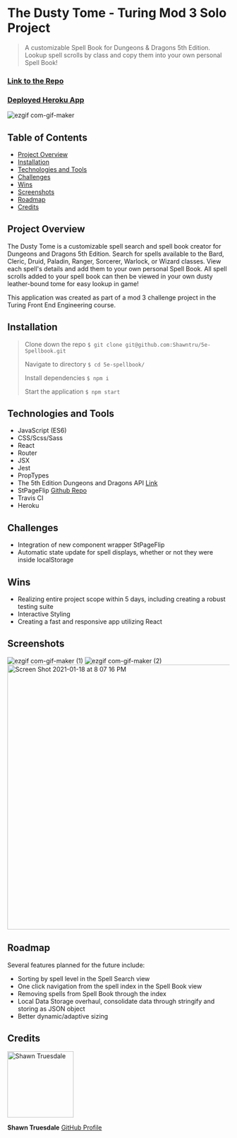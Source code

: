 # The Dusty Tome - Turing Mod 3 Solo Project

> A customizable Spell Book for Dungeons & Dragons 5th Edition. Lookup spell scrolls by class and copy them into your own personal Spell Book!

### [Link to the Repo](https://github.com/Shawntru/5e-Spellbook)

### [Deployed Heroku App](https://the-dusty-tome.herokuapp.com/)

![ezgif com-gif-maker](https://user-images.githubusercontent.com/68252181/104980901-dbbd2400-59c4-11eb-9e19-8e4cea98827b.gif)

## Table of Contents

- [Project Overview](#project-overview)
- [Installation](#installation)
- [Technologies and Tools](#technologies-and-tools)
- [Challenges](#challenges)
- [Wins](#wins)
- [Screenshots](#screenshots)
- [Roadmap](#roadmap)
- [Credits](#credits)

## Project Overview

The Dusty Tome is a customizable spell search and spell book creator for Dungeons and Dragons 5th Edition. Search for spells available to the Bard, Cleric, Druid, Paladin, Ranger, Sorcerer, Warlock, or Wizard classes. View each spell's details and add them to your own personal Spell Book. All spell scrolls added to your spell book can then be viewed in your own dusty leather-bound tome for easy lookup in game!

This application was created as part of a mod 3 challenge project in the Turing Front End Engineering course.

## Installation

> Clone down the repo `$ git clone git@github.com:Shawntru/5e-Spellbook.git`
>
> Navigate to directory `$ cd 5e-spellbook/`
>
> Install dependencies `$ npm i`
>
> Start the application `$ npm start`

## Technologies and Tools

- JavaScript (ES6)
- CSS/Scss/Sass
- React
- Router
- JSX
- Jest
- PropTypes
- The 5th Edition Dungeons and Dragons API [Link](http://www.dnd5eapi.co/)
- StPageFlip [Github Repo](https://github.com/Nodlik/react-pageflip)
- Travis CI
- Heroku

## Challenges

- Integration of new component wrapper StPageFlip
- Automatic state update for spell displays, whether or not they were inside localStorage

## Wins

- Realizing entire project scope within 5 days, including creating a robust testing suite
- Interactive Styling
- Creating a fast and responsive app utilizing React

## Screenshots

![ezgif com-gif-maker (1)](https://user-images.githubusercontent.com/68252181/104982795-a3b7e000-59c8-11eb-9b3b-5b7e5ac761e2.gif)
![ezgif com-gif-maker (2)](https://user-images.githubusercontent.com/68252181/105083773-9fd0a000-5a52-11eb-9c02-6780a195c481.gif)
<img width="600" alt="Screen Shot 2021-01-18 at 8 07 16 PM" src="https://user-images.githubusercontent.com/68252181/104982882-d366e800-59c8-11eb-8564-1ac8349a95fe.png">

## Roadmap

Several features planned for the future include:

- Sorting by spell level in the Spell Search view
- One click navigation from the spell index in the Spell Book view
- Removing spells from Spell Book through the index
- Local Data Storage overhaul, consolidate data through stringify and storing as JSON object
- Better dynamic/adaptive sizing 

## Credits

<img src="https://avatars2.githubusercontent.com/u/68252181?s=460&u=0e706c67d754b36a877dbbc3d7750b32e1e06454&v=4" alt="Shawn Truesdale"
 width="150" height="auto" />

**Shawn Truesdale**
[GitHub Profile](https://github.com/Shawntru)
